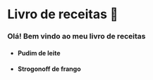 # Livro de receitas  :book:

### Olá! Bem vindo ao meu livro de receitas

- #### Pudim de leite 

- #### Strogonoff de frango 
